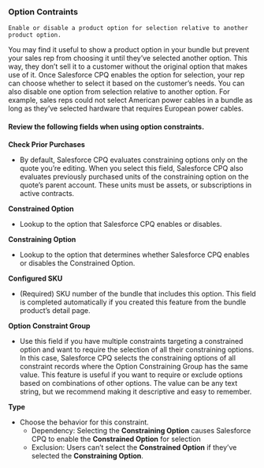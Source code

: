 ### Option Contraints

`Enable or disable a product option for selection relative to another product option.` 

You may find it useful to show a product option in your bundle but prevent your sales rep from choosing it until they’ve selected another option. This way, they don’t sell it to a customer without the original option that makes use of it. Once Salesforce CPQ enables the option for selection, your rep can choose whether to select it based on the customer’s needs. You can also disable one option from selection relative to another option. For example, sales reps could not select American power cables in a bundle as long as they’ve selected hardware that requires European power cables.

#### Review the following fields when using option constraints.

**Check Prior Purchases**
- By default, Salesforce CPQ evaluates constraining options only on the quote you’re editing. When you select this field, Salesforce CPQ also evaluates previously purchased units of the constraining option on the quote’s parent account. These units must be assets, or subscriptions in active contracts.

**Constrained Option**
- Lookup to the option that Salesforce CPQ enables or disables.

**Constraining Option**
- Lookup to the option that determines whether Salesforce CPQ enables or disables the Constrained Option.

**Configured SKU**
- (Required) SKU number of the bundle that includes this option. This field is completed automatically if you created this feature from the bundle product’s detail page.

**Option Constraint Group**
- Use this field if you have multiple constraints targeting a constrained option and want to require the selection of all their constraining options. In this case, Salesforce CPQ selects the constraining options of all constraint records where the Option Constraining Group has the same value. This feature is useful if you want to require or exclude options based on combinations of other options. The value can be any text string, but we recommend making it descriptive and easy to remember.

**Type**
- Choose the behavior for this constraint.
	-   Dependency: Selecting the **Constraining Option** causes Salesforce CPQ to enable the **Constrained Option** for selection
	-   Exclusion: Users can’t select the **Constrained Option** if they’ve selected the **Constraining Option**.